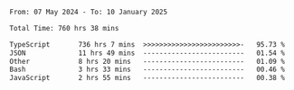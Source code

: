 
<!--START_SECTION:waka-->

```txt
From: 07 May 2024 - To: 10 January 2025

Total Time: 760 hrs 38 mins

TypeScript       736 hrs 7 mins  >>>>>>>>>>>>>>>>>>>>>>>>-   95.73 %
JSON             11 hrs 49 mins  -------------------------   01.54 %
Other            8 hrs 20 mins   -------------------------   01.09 %
Bash             3 hrs 33 mins   -------------------------   00.46 %
JavaScript       2 hrs 55 mins   -------------------------   00.38 %
```

<!--END_SECTION:waka-->

<!--

### Hi there 👋
**Iam-cesar/Iam-cesar** is a ✨ _special_ ✨ repository because its `README.md` (this file) appears on your GitHub profile.

Here are some ideas to get you started:

- 🔭 I’m currently working on ...
- 🌱 I’m currently learning ...
- 👯 I’m looking to collaborate on ...
- 🤔 I’m looking for help with ...
- 💬 Ask me about ...
- 📫 How to reach me: ...
- 😄 Pronouns: ...
- ⚡ Fun fact: ...
-->
